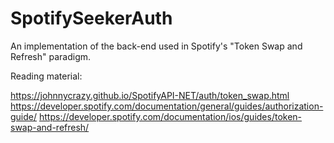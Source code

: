 # SpotifySeekerAuth
An implementation of the back-end used in Spotify's "Token Swap and Refresh" paradigm.

Reading material:

https://johnnycrazy.github.io/SpotifyAPI-NET/auth/token_swap.html
https://developer.spotify.com/documentation/general/guides/authorization-guide/
https://developer.spotify.com/documentation/ios/guides/token-swap-and-refresh/
